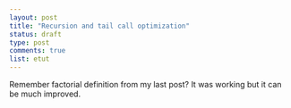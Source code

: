 ```yaml
---
layout: post
title: "Recursion and tail call optimization"
status: draft
type: post
comments: true
list: etut
---
```


<!--more-->

Remember factorial definition from my last post? It was working but it can be much improved.
